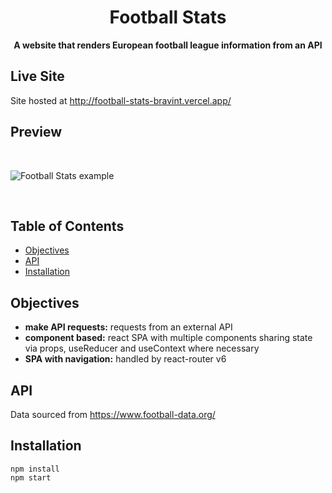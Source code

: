 <h1 align="center">Football Stats</h1>

<div align="center">
  <strong>A website that renders European football league information from an API</strong>
</div>

## Live Site

Site hosted at http://football-stats-bravint.vercel.app/

## Preview

<br />

![Football Stats example](./public/assets/footballStats.gif)

<br />

## Table of Contents

-   [Objectives](#Objectives)
-   [API](#api)
-   [Installation](#installation)

## Objectives

-   **make API requests:** requests from an external API
-   **component based:** react SPA with multiple components sharing state via props, useReducer and useContext where necessary
-   **SPA with navigation:** handled by react-router v6

## API

Data sourced from https://www.football-data.org/

## Installation

`npm install`\
`npm start`
